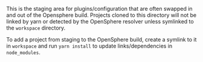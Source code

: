 This is the staging area for plugins/configuration that are often swapped in and out of the Opensphere build. Projects cloned to this directory will not be linked by yarn or detected by the OpenSphere resolver unless symlinked to the `workspace` directory.

To add a project from staging to the OpenSphere build, create a symlink to it in `workspace` and run `yarn install` to update links/dependencies in `node_modules`.
